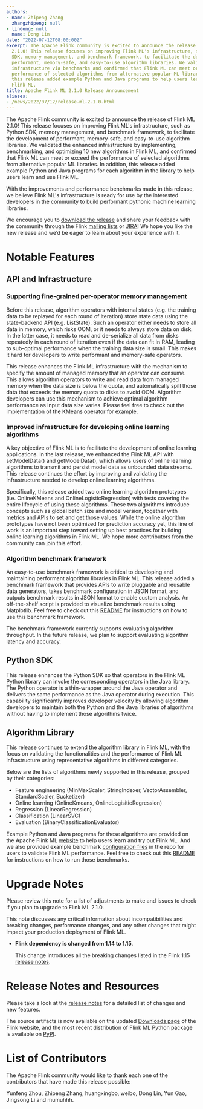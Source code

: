 ```yaml
---
authors:
- name: Zhipeng Zhang
  zhangzhipeng: null
- lindong: null
  name: Dong Lin
date: "2022-07-12T08:00:00Z"
excerpt: The Apache Flink community is excited to announce the release of Flink ML
  2.1.0! This release focuses on improving Flink ML's infrastructure, such as Python
  SDK, memory management, and benchmark framework, to facilitate the development of
  performant, memory-safe, and easy-to-use algorithm libraries. We validated the enhanced
  infrastructure via benchmarks and confirmed that Flink ML can meet or exceed the
  performance of selected algorithms from alternative popular ML libraries. In addition,
  this release added example Python and Java programs to help users learn and use
  Flink ML.
title: Apache Flink ML 2.1.0 Release Announcement
aliases:
- /news/2022/07/12/release-ml-2.1.0.html
---
```


The Apache Flink community is excited to announce the release of Flink ML 2.1.0!
This release focuses on improving Flink ML's infrastructure, such as Python SDK,
memory management, and benchmark framework, to facilitate the development of 
performant, memory-safe, and easy-to-use algorithm libraries. We validated the 
enhanced infrastructure by implementing, benchmarking, and optimizing 10 new 
algorithms in Flink ML, and confirmed that Flink ML can meet or exceed the 
performance of selected algorithms from alternative popular ML libraries.
In addition, this release added example Python and Java programs for each 
algorithm in the library to help users learn and use Flink ML.

With the improvements and performance benchmarks made in this release, we 
believe Flink ML's infrastructure is ready for use by the interested developers 
in the community to build performant pythonic machine learning libraries.

We encourage you to [download the release](https://flink.apache.org/downloads.html) 
and share your feedback with the community through the Flink 
[mailing lists](https://flink.apache.org/community.html#mailing-lists) or
[JIRA](https://issues.apache.org/jira/browse/flink)! We hope you like the new
release and we’d be eager to learn about your experience with it.



# Notable Features

## API and Infrastructure

### Supporting fine-grained per-operator memory management

Before this release, algorithm operators with internal states (e.g. the training
data to be replayed for each round of iteration) store state data using the 
state-backend API (e.g. ListState). Such an operator either needs to store all 
data in memory, which risks OOM, or it needs to always store data on disk. 
In the latter case, it needs to read and de-serialize all data from disks 
repeatedly in each round of iteration even if the data can fit in RAM, leading 
to sub-optimal performance when the training data size is small. This makes it 
hard for developers to write performant and memory-safe operators.

This release enhances the Flink ML infrastructure with the mechanism to specify 
the amount of managed memory that an operator can consume. This allows algorithm
operators to write and read data from managed memory when the data size is below
the quota, and automatically spill those data that exceeds the memory quota to 
disks to avoid OOM. Algorithm developers can use this mechanism to achieve 
optimal algorithm performance as input data size varies. Please feel free to 
check out the implementation of the KMeans operator for example.

### Improved infrastructure for developing online learning algorithms

A key objective of Flink ML is to facilitate the development of online learning 
applications. In the last release, we enhanced the Flink ML API with 
setModelData() and getModelData(), which allows users of online learning 
algorithms to transmit and persist model data as unbounded data streams. 
This release continues the effort by improving and validating the infrastructure
needed to develop online learning algorithms.

Specifically, this release added two online learning algorithm prototypes (i.e. 
OnlineKMeans and OnlineLogisticRegression) with tests covering the entire 
lifecycle of using these algorithms. These two algorithms introduce concepts 
such as global batch size and model version, together with metrics and APIs to 
set and get those values. While the online algorithm prototypes have not been 
optimized for prediction accuracy yet, this line of work is an important step 
toward setting up best practices for building online learning algorithms in 
Flink ML. We hope more contributors from the community can join this effort.

### Algorithm benchmark framework

An easy-to-use benchmark framework is critical to developing and maintaining 
performant algorithm libraries in Flink ML. This release added a benchmark 
framework that provides APIs to write pluggable and reusable data generators, 
takes benchmark configuration in JSON format, and outputs benchmark results in 
JSON format to enable custom analysis. An off-the-shelf script is provided to 
visualize benchmark results using Matplotlib. Feel free to check out this 
[README](https://github.com/apache/flink-ml/blob/release-2.1/flink-ml-benchmark/README.md)
for instructions on how to use this benchmark framework.

The benchmark framework currently supports evaluating algorithm throughput. 
In the future release, we plan to support evaluating algorithm latency and 
accuracy.

## Python SDK

This release enhances the Python SDK so that operators in the Flink ML Python 
library can invoke the corresponding operators in the Java library. The Python 
operator is a thin-wrapper around the Java operator and delivers the same 
performance as the Java operator during execution. This capability significantly
improves developer velocity by allowing algorithm developers to maintain both 
the Python and the Java libraries of algorithms without having to implement 
those algorithms twice. 

## Algorithm Library
This release continues to extend the algorithm library in Flink ML, with the 
focus on validating the functionalities and the performance of Flink ML 
infrastructure using representative algorithms in different categories.

Below are the lists of algorithms newly supported in this release, grouped by 
their categories:

- Feature engineering (MinMaxScaler, StringIndexer, VectorAssembler, 
StandardScaler, Bucketizer)
- Online learning (OnlineKmeans, OnlineLogisiticRegression)
- Regression (LinearRegression)
- Classification (LinearSVC)
- Evaluation (BinaryClassificationEvaluator)

Example Python and Java programs for these algorithms are provided on the Apache
Flink ML [website](https://nightlies.apache.org/flink/flink-ml-docs-release-2.1/) to 
help users learn and try out Flink ML. And we also provided example benchmark 
[configuration files](https://github.com/apache/flink-ml/tree/release-2.1/flink-ml-benchmark/src/main/resources)
in the repo for users to validate Flink ML performance. Feel free to check out 
this [README](https://github.com/apache/flink-ml/blob/release-2.1/flink-ml-benchmark/README.md)
for instructions on how to run those benchmarks.

# Upgrade Notes

Please review this note for a list of adjustments to make and issues to check
if you plan to upgrade to Flink ML 2.1.0.

This note discusses any critical information about incompatibilities and
breaking changes, performance changes, and any other changes that might impact
your production deployment of Flink ML.


* **Flink dependency is changed from 1.14 to 1.15**.

  This change introduces all the breaking changes listed in the Flink 1.15
  [release notes](https://nightlies.apache.org/flink/flink-docs-release-1.15/release-notes/flink-1.15/).

# Release Notes and Resources

Please take a look at the [release notes](https://issues.apache.org/jira/secure/ReleaseNote.jspa?projectId=12315522&version=12351141)
for a detailed list of changes and new features.

The source artifacts is now available on the updated
[Downloads page](https://flink.apache.org/downloads.html) of the Flink website,
and the most recent distribution of Flink ML Python package is available on
[PyPI](https://pypi.org/project/apache-flink-ml).

# List of Contributors

The Apache Flink community would like to thank each one of the contributors
that have made this release possible:

Yunfeng Zhou, Zhipeng Zhang, huangxingbo, weibo, Dong Lin, Yun Gao, Jingsong Li 
and mumuhhh.

